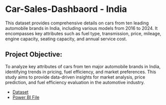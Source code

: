 # Car-Sales-Dashbaord - India
This dataset provides comprehensive details on cars from ten leading automobile brands in India, including various models from 2016 to 2024. It encompasses key attributes such as fuel type, transmission, price, mileage, engine capacity, seating capacity, and annual service cost.
## Project Objective:
To analyze key attributes of cars from ten major automobile brands in India, identifying trends in pricing, fuel efficiency, and market preferences. This study aims to provide data-driven insights for market analysis, price prediction, and fuel efficiency evaluation in the automotive industry.
- <a href="https://[github.com/mrefemena/Survey-Data-from-Data-Professional/blob/main/Data%20Analyst%20Survey.pbix](https://github.com/mrefemena/Car-Sales-Dashbaord---India/blob/main/car_dataset_india.csv)">Dataset<a/>
- <a href="https://[github.com/mrefemena/Survey-Data-from-Data-Professional/blob/main/Data%20Analyst%20Survey.pbix](https://github.com/mrefemena/Car-Sales-Dashbaord---India/blob/main/car_dataset_india.csv)">Power BI File<a/>
